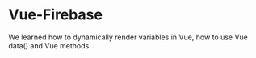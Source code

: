 # Vue-Firebase
We learned how to dynamically render variables in Vue, how to use Vue data() and Vue methods